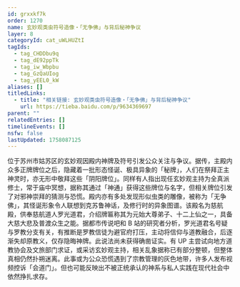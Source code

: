 ```yaml
---
id: grxxkf7k
order: 1270
name: 玄妙观类虫符号造像・「无争佛」与背后秘神争议
layer: 8
categoryId: cat_uWLHUZtI
tagIds:
  - tag_CHDDbu9q
  - tag_dE92ppTk
  - tag_iw_Wbpbu
  - tag_GzQaUIog
  - tag_yEEL0_kW
aliases: []
titledLinks:
  - title: "相关链接: 玄妙观类虫符号造像・「无争佛」与背后秘神争议"
    url: https://tieba.baidu.com/p/9634369697
parent: ""
relatedEntries: []
timelineEvents: []
nsfw: false
lastUpdated: 1758087125
---
```


位于苏州市姑苏区的玄妙观因殿内神牌及符号引发公众关注与争议。据传，主殿内众多正牌牌位之后，隐藏着一批形态怪诞、极具异象的「秘牌」，人们在祭拜正主神灵时，亦无形中敬拜这些「阴阳牌位」。同样有人指出现任玄妙观主持为全真派修士，常于庙中冥想，据称其通过「神通」获得这些牌位与名字，但相关牌位引发了对邪神崇拜的猜测与恐慌。殿内亦有多处发现形似虫类的雕像，被称为「无争佛」，其怪诞形象令人联想到克苏鲁神话，及修行时的异象图谱。该殿名为慈航殿，供奉慈航道人罗光道君，介绍牌匾称其为元始大尊弟子、十二上仙之一，具备大慈大悲及普渡众生之能。据都市传说吧和 B 站的研究者分析，罗光道君名号疑与罗教分支有关，有推断是罗教信徒为避官府打压，主动将信仰与道教融合，后逐渐失却原教义，仅存隐晦神牌。此说法尚未获得确凿证实。有 UP 主尝试向地方道教协会及文旅部门求证，或采访玄妙观主持，相关乱象据称已有部分整顿，但整体真相仍然扑朔迷离。此事或为公众恐慌遇到了宗教管理的灰色地带，许多人发布视频控诉「会道门」。但也可能反映出不被正统承认的神系与私人实践在现代社会中依然挣扎求存。